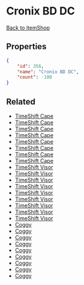 # Cronix BD DC

<no description available>

[Back to itemShop](../item-shops.md)

## Properties

```json
{
    "id": 356,
    "name": "Cronix BD DC",
    "count": -100
}
```

## Related

- [TimeShift Cape](../items/10180-timeshift-cape.md)
- [TimeShift Cape](../items/10181-timeshift-cape.md)
- [TimeShift Cape](../items/10182-timeshift-cape.md)
- [TimeShift Cape](../items/10183-timeshift-cape.md)
- [TimeShift Cape](../items/10184-timeshift-cape.md)
- [TimeShift Cape](../items/10185-timeshift-cape.md)
- [TimeShift Cape](../items/10186-timeshift-cape.md)
- [TimeShift Cape](../items/10187-timeshift-cape.md)
- [TimeShift Visor](../items/10188-timeshift-visor.md)
- [TimeShift Visor](../items/10189-timeshift-visor.md)
- [TimeShift Visor](../items/10190-timeshift-visor.md)
- [TimeShift Visor](../items/10191-timeshift-visor.md)
- [TimeShift Visor](../items/10192-timeshift-visor.md)
- [TimeShift Visor](../items/10193-timeshift-visor.md)
- [TimeShift Visor](../items/10194-timeshift-visor.md)
- [TimeShift Visor](../items/10195-timeshift-visor.md)
- [TimeShift Visor](../items/10196-timeshift-visor.md)
- [Coggy](../items/10197-coggy.md)
- [Coggy](../items/10198-coggy.md)
- [Coggy](../items/10199-coggy.md)
- [Coggy](../items/10200-coggy.md)
- [Coggy](../items/10201-coggy.md)
- [Coggy](../items/10202-coggy.md)
- [Coggy](../items/10203-coggy.md)
- [Coggy](../items/10204-coggy.md)
- [Coggy](../items/10205-coggy.md)


